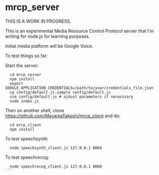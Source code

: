 # mrcp_server

THIS IS A WORK IN PROGRESS.

This is an experimental Media Resource Control Protocol server that I'm writing for node.js for learning purposes.


Initial media platform will be Google Voice.

To test things so far:

Start the server:

```
  cd mrcp_server
  npm install
  export GOOGLE_APPLICATION_CREDENTIALS=/path/to/your/credentials_file.json
  cp config/default.js.sample config/default.js
  vim config/default.js # ajdust parameters if necesssary
  node index.js
```

Then on another shell, clone https://github.com/MayamaTakeshi/mrcp_client and do:

```
  cd mrcp_client
  npm install
```

To test speechsynth:

```
  node speechsynth_client.js 127.0.0.1 8060
```

To test speechrecog:

````
  node speechrecog_client.js 127.0.0.1 8060
```

